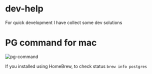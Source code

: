 # dev-help
For quick development I have collect some dev solutions

# PG command for mac
![pg-command](https://user-images.githubusercontent.com/18096618/169646141-00b5c7b4-6b4b-497a-be20-fa4a33f82e24.jpg)

If you installed using HomeBrew, to check status `brew info postgres`
